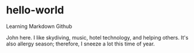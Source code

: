 # hello-world
Learning Markdown Github

John here.  I like skydiving, music, hotel technology, and helping others.
It's also allergy season; therefore, I sneeze a lot this time of year.
